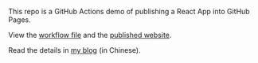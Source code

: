 This repo is a GitHub Actions demo of publishing a React App into GitHub Pages.

View the [workflow file](./.github/workflows/ci.yml) and the [published website](https://exoscale-runners.github.io/github-actions-demo).

Read the details in [my blog](http://www.ruanyifeng.com/blog/2019/09/getting-started-with-github-actions.html) (in Chinese).
